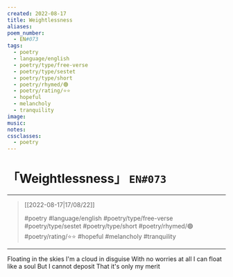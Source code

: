 ```yaml
---
created: 2022-08-17
title: Weightlessness
aliases:
poem_number:
  - EN#073
tags:
  - poetry
  - language/english
  - poetry/type/free-verse
  - poetry/type/sestet
  - poetry/type/short
  - poetry/rhymed/🟢
  - poetry/rating/⭐⭐
  - hopeful
  - melancholy
  - tranquility
image:
music:
notes:
cssclasses:
  - poetry
---
```

# 「Weightlessness」 `EN#073`

---

> [[2022-08-17|17/08/22]]
> 
> #poetry 
> #language/english 
> #poetry/type/free-verse #poetry/type/sestet  #poetry/type/short 
> #poetry/rhymed/🟢 
> #poetry/rating/⭐⭐ 
> #hopeful #melancholy #tranquility

---

Floating in the skies
I'm a cloud in disguise
With no worries at all
I can float like a soul
But I cannot deposit
That it's only my merit